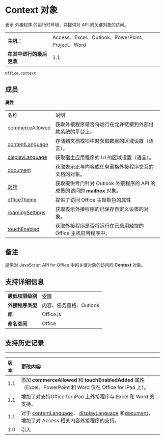 
# Context 对象
表示 外接程序 的运行时环境，并提供对 API 的关键对象的访问。

|||
|:-----|:-----|
|**主机：**|Access、Excel、Outlook、PowerPoint、Project、Word|
|**在其中进行的最后更改**|1.1|

```
Office.context
```


## 成员


**属性**

|||
|:-----|:-----|
|名称|说明|
|[commerceAllowed](../../reference/shared/office.context.commerceallowed.md)|获取外接程序是否将运行在允许链接到外部付款系统的平台上。|
|[contentLanguage](../../reference/shared/office.context.contentlanguage.md)|存储到文档或项中时获取数据的区域设置（语言）。|
|[displayLanguage](../../reference/shared/office.context.displaylanguage.md)|获取宿主应用程序的 UI 的区域设置（语言）。|
|[document](../../reference/shared/office.context.document.md)|获取表示正与内容或任务窗格外接程序交互的文档的对象。|
|[邮箱](../../reference/shared/office.context.mailbox.md)|获取提供专门针对 Outlook 外接程序的 API 的成员的访问的  **mailbox** 对象。|
|[officeTheme](../../reference/shared/office.context.officetheme.md)|提供了访问 Office 主题颜色的属性|
|[roamingSettings](../../reference/shared/office.context.roamingsettings.md)|获取表示外接程序的已保存自定义设置的对象。|
|[touchEnabled](../../reference/shared/office.context.touchenabled.md)|获取外接程序是否将运行在已启用触控的 Office 主机应用程序中。|

## 备注

提供对 JavaScript API for Office 中的关键对象的访问的  **Context** 对象。


## 支持详细信息



|||
|:-----|:-----|
|**最低权限级别**|[受限](../../docs/develop/requesting-permissions-for-api-use-in-content-and-task-pane-add-ins.md)|
|**外接程序类型**|内容、任务窗格、Outlook|
|**库**|Office.js|
|**命名空间**|Office|

## 支持历史记录



****


|**版本**|**更改内容**|
|:-----|:-----|
|1.1|添加  **commerceAllowed** 和 **touchEnabledAdded** 属性（Excel、PowerPoint 和 Word 仅在 Office for iPad 上）。|
|1.1|增加了对支持Office for iPad 上外接程序与 Excel 和 Word 的支持。|
|1.1|对于 [contentLanguage](../../reference/shared/office.context.contentlanguage.md)， [displayLanguage](../../reference/shared/office.context.displaylanguage.md) 和[document](../../reference/shared/office.context.document.md)，增加了对 Access 相关内容外接程序的支持。|
|1.0|引入|


